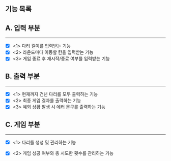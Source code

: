 ## 기능 목록

## A. 입력 부분

---

- [x] <1> 다리 길이를 입력받는 기능
- [x] <2> 라운드마다 이동할 칸을 입력받는 기능
- [x] <3> 게임 종료 후 재시작/종료 여부를 입력받는 기능

## B. 출력 부분

---

- [x] <1> 현재까지 건넌 다리를 모두 출력하는 기능
- [x] <2> 최종 게임 결과를 출력하는 기능
- [x] <3> 예외 상황 발생 시 에러 문구를 출력하는 기능

## C. 게임 부분

---

- [x] <1> 다리를 생성 및 관리하는 기능
- [x] <2> 게임 성공 여부와 총 시도한 횟수를 관리하는 기능

